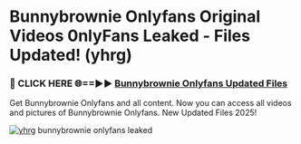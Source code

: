 # Bunnybrownie Onlyfans Original Videos 0nlyFans Leaked - Files Updated! (yhrg)

<h3>🔴 CLICK HERE 🌐==►► <a href="https://tinyurl.com/x26r9saj" rel="nofollow">Bunnybrownie Onlyfans Updated Files</a></h3>

Get Bunnybrownie Onlyfans and all content. Now you can access all videos and pictures of Bunnybrownie Onlyfans. New Updated Files 2025!

[![yhrg](https://i.imgur.com/LkgZPqh.gif)](https://tinyurl.com/x26r9saj)
bunnybrownie onlyfans leaked